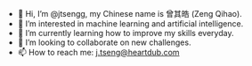 - 👋 Hi, I’m @jtsengg, my Chinese name is 曾其皓 (Zeng Qihao). 
- 👀 I’m interested in machine learning and artificial intelligence.
- 🌱 I’m currently learning how to improve my skills everyday. 
- 💞️ I’m looking to collaborate on new challenges. 
- 📫 How to reach me: j.tseng@heartdub.com

<!---
jtsengg/jtsengg is a ✨ special ✨ repository because its `README.md` (this file) appears on your GitHub profile.
You can click the Preview link to take a look at your changes.
--->
